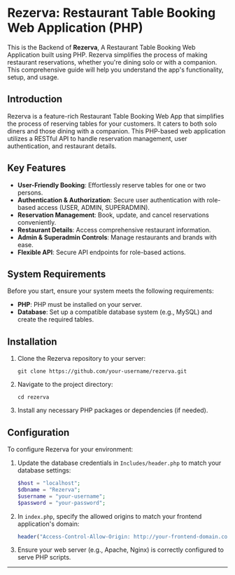 # Rezerva: Restaurant Table Booking Web Application (PHP)

This is the Backend of **Rezerva**, A Restaurant Table Booking Web Application built using PHP. Rezerva simplifies the process of making restaurant reservations, whether you're dining solo or with a companion. This comprehensive guide will help you understand the app's functionality, setup, and usage.

## Introduction

Rezerva is a feature-rich Restaurant Table Booking Web App that simplifies the process of reserving tables for your customers. It caters to both solo diners and those dining with a companion. This PHP-based web application utilizes a RESTful API to handle reservation management, user authentication, and restaurant details.

## Key Features

- **User-Friendly Booking**: Effortlessly reserve tables for one or two persons.
- **Authentication & Authorization**: Secure user authentication with role-based access (USER, ADMIN, SUPERADMIN).
- **Reservation Management**: Book, update, and cancel reservations conveniently.
- **Restaurant Details**: Access comprehensive restaurant information.
- **Admin & Superadmin Controls**: Manage restaurants and brands with ease.
- **Flexible API**: Secure API endpoints for role-based actions.

## System Requirements

Before you start, ensure your system meets the following requirements:

- **PHP**: PHP must be installed on your server.
- **Database**: Set up a compatible database system (e.g., MySQL) and create the required tables.

## Installation

1. Clone the Rezerva repository to your server:

   ```shell
   git clone https://github.com/your-username/rezerva.git
   ```

2. Navigate to the project directory:

   ```shell
   cd rezerva
   ```

3. Install any necessary PHP packages or dependencies (if needed).

## Configuration

To configure Rezerva for your environment:

1. Update the database credentials in `Includes/header.php` to match your database settings:

   ```php
   $host = "localhost";
   $dbname = "Rezerva";
   $username = "your-username";
   $password = "your-password";
   ```

2. In `index.php`, specify the allowed origins to match your frontend application's domain:

   ```php
   header("Access-Control-Allow-Origin: http://your-frontend-domain.com");
   ```

3. Ensure your web server (e.g., Apache, Nginx) is correctly configured to serve PHP scripts.
---
